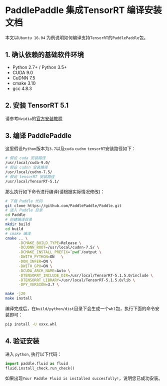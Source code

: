 # PaddlePaddle 集成TensorRT 编译安装文档

本文以`Ubuntu 16.04` 为例说明如何编译支持`TensorRT`的`PaddlePaddle`包。

## 1. 确认依赖的基础软件环境
- Python 2.7+ / Python 3.5+
- CUDA 9.0
- CuDNN 7.5
- cmake 3.10
- gcc 4.8.3

## 2. 安装 TensorRT 5.1

请参考`Nvidia`的[官方安装教程](https://docs.nvidia.com/deeplearning/sdk/tensorrt-install-guide/index.html)

## 3. 编译 PaddlePaddle

 这里假设`Python`版本为`3.7`以及`cuda` `cudnn` `tensorRT`安装路径如下：
```bash
# 假设 cuda 安装路径
/usr/local/cuda-9.0/
# 假设 cudnn 安装路径
/usr/local/cudnn-7.5/
# 假设 tensorRT 安装路径
/usr/local/TensorRT-5.1/
```

那么执行如下命令进行编译(请根据实际情况修改)：

```bash
# 下载 Paddle 代码
git clone https://github.com/PaddlePaddle/Paddle.git
# 进入 Paddle 目录
cd Paddle
# 创建编译目录
mkdir build
cd build
# cmake 编译
cmake .. \
      -DCMAKE_BUILD_TYPE=Release \
      -DCUDNN_ROOT=/usr/local/cudnn-7.5/ \
      -DCMAKE_INSTALL_PREFIX=`pwd`/output \
      -DWITH_PYTHON=ON   \
      -DON_INFER=ON \
      -DWITH_GPU=ON \
      -DCUDA_ARCH_NAME=Auto \
      -DTENSORRT_INCLUDE_DIR=/usr/local/TensorRT-5.1.5.0/include \
      -DTENSORRT_LIBRARY=/usr/local/TensorRT-5.1.5.0/lib \
      -DPY_VERSION=3.7 \

make -j20
make install

```

编译完成后，在`build/python/dist`目录下会生成一个`whl`包，执行下面的命令安装即可：
```bash
pip install -U xxxx.whl
```

## 4. 验证安装
进入 `python`, 执行以下代码：
```python
import paddle.fluid as fluid
fluid.install_check.run_check()
```
如果出现`Your Paddle Fluid is installed succesfully!`，说明您已成功安装。
